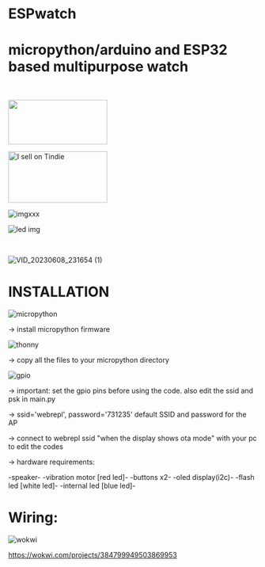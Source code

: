 # ESPwatch


# micropython/arduino and ESP32 based multipurpose watch

<br>

<a href="https://www.reddit.com/user/Anxpy1"><img src="https://www.pngitem.com/pimgs/m/121-1217716_reddit-logo-png-transparent-png.png" width="200" height="90"></a>
<br>



<a href="https://www.tindie.com/products/33259/"><img src="https://d2ss6ovg47m0r5.cloudfront.net/badges/tindie-larges.png" alt="I sell on Tindie" width="200" height="104"></a>
<br>




![imgxxx](https://github.com/USER-RGB-PIXEL/ESPwatch/assets/86851518/71ef2801-0e9e-4aeb-8b74-5bc94339871b)
<br>

![led img](https://github.com/USER-RGB-PIXEL/ESPwatch/assets/86851518/8525a8b6-e796-4c18-84c9-0ba624c28dfe)


<br>




![VID_20230608_231654 (1)](https://github.com/USER-RGB-PIXEL/ESPwatch/assets/86851518/42b7b930-0d1d-4ac1-b4ad-8b39d1930629)














# INSTALLATION


![micropython](https://github.com/USER-RGB-PIXEL/ESPwatch/assets/86851518/f8eaa1de-0c83-4388-b597-1fac6f64a7fb)

-> install micropython firmware




![thonny](https://github.com/USER-RGB-PIXEL/ESPwatch/assets/86851518/993f6cb4-6ee3-4c87-8e10-a9363c9d2041)

-> copy all the files to your micropython directory


![gpio](https://github.com/USER-RGB-PIXEL/ESPwatch/assets/86851518/8d660b34-f977-45dd-9c33-230b9fe2be17)

-> important: set the gpio pins before using the code. also edit the ssid and psk in main.py

-> ssid='webrepl', password='731235' default SSID and password for the AP

-> connect to webrepl ssid "when the display shows ota mode" with your pc to edit the codes

-> hardware requirements:

-speaker-
-vibration motor [red led]-
-buttons x2-
-oled display(i2c)-
-flash led [white led]-
-internal led [blue led]-






# Wiring:

![wokwi](https://github.com/USER-RGB-PIXEL/ESPwatch/assets/86851518/e79bfaf6-6c7b-4d2c-9c13-f40e807ebcbe)


https://wokwi.com/projects/384799949503869953
